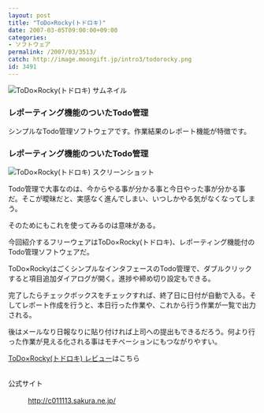 ```yaml
---
layout: post
title: "ToDo×Rocky(トドロキ)"
date: 2007-03-05T09:00:00+09:00
categories:
- ソフトウェア
permalink: /2007/03/3513/
catch: http://image.moongift.jp/intro3/todorocky.png
id: 3491
---
```

 ![ToDo×Rocky(トドロキ) サムネイル](http://image.moongift.jp/intro3/todorocky.t.png "ToDo×Rocky(トドロキ) サムネイル")
  

### レポーティング機能のついたTodo管理
  
シンプルなTodo管理ソフトウェアです。作業結果のレポート機能が特徴です。  
<!--more-->  

### レポーティング機能のついたTodo管理
  

![ToDo×Rocky(トドロキ) スクリーンショット](http://image.moongift.jp/intro3/todorocky.png "ToDo×Rocky(トドロキ) スクリーンショット")

  

Todo管理で大事なのは、今からやる事が分かる事と今日やった事が分かる事だ。そこが曖昧だと、実感なく進んでしまい、いつしかやる気がなくなってしまう。

  

そのためにもこれを使ってみるのは意味がある。

  

今回紹介するフリーウェアはToDo×Rocky(トドロキ)、レポーティング機能付のTodo管理ソフトウェアだ。

  

ToDo×RockyはごくシンプルなインタフェースのTodo管理で、ダブルクリックすると項目追加ダイアログが開く。進捗や締め切り設定もできる。

  

完了したらチェックボックスをチェックすれば、終了日に日付が自動で入る。そしてレポート作成を行うと、本日行った作業や、これから行う作業が一覧で出力される。

  

後はメールなり日報なりに貼り付ければ上司への提出もできるだろう。何より行った作業が見える化される事はモチベーションにもつながりやすい。

  

[ToDo×Rocky(トドロキ) レビュー](http://fw.moongift.jp/review/i-3514.html)はこちら

  
<dl>
<br><dt>公式サイト</dt>
<br><dd><a href="http://c011113.sakura.ne.jp/" target="_blank">http://c011113.sakura.ne.jp/</a></dd>
<br>
</dl>